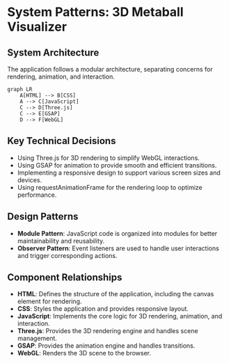 # System Patterns: 3D Metaball Visualizer

## System Architecture

The application follows a modular architecture, separating concerns for rendering, animation, and interaction.

```mermaid
graph LR
    A[HTML] --> B[CSS]
    A --> C[JavaScript]
    C --> D[Three.js]
    C --> E[GSAP]
    D --> F[WebGL]
```

## Key Technical Decisions

- Using Three.js for 3D rendering to simplify WebGL interactions.
- Using GSAP for animation to provide smooth and efficient transitions.
- Implementing a responsive design to support various screen sizes and devices.
- Using requestAnimationFrame for the rendering loop to optimize performance.

## Design Patterns

- **Module Pattern**: JavaScript code is organized into modules for better maintainability and reusability.
- **Observer Pattern**: Event listeners are used to handle user interactions and trigger corresponding actions.

## Component Relationships

- **HTML**: Defines the structure of the application, including the canvas element for rendering.
- **CSS**: Styles the application and provides responsive layout.
- **JavaScript**: Implements the core logic for 3D rendering, animation, and interaction.
- **Three.js**: Provides the 3D rendering engine and handles scene management.
- **GSAP**: Provides the animation engine and handles transitions.
- **WebGL**: Renders the 3D scene to the browser.
